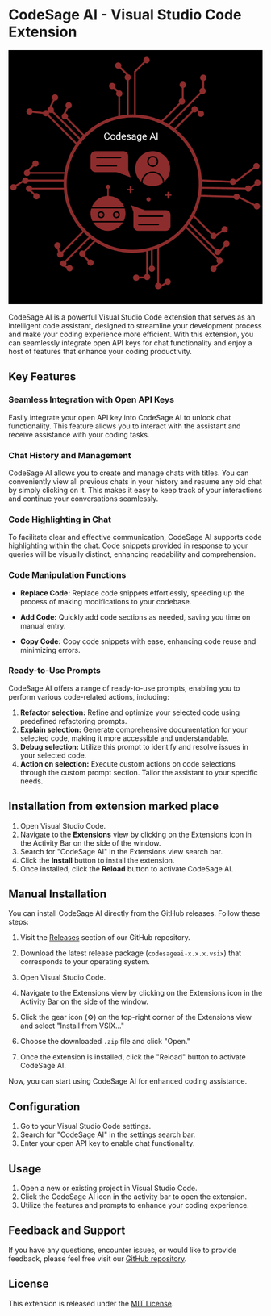 # CodeSage AI - Visual Studio Code Extension

![CodeSage AI Logo](resources/icons/logo/codesageai-logo.png)

CodeSage AI is a powerful Visual Studio Code extension that serves as an intelligent code assistant, designed to streamline your development process and make your coding experience more efficient. With this extension, you can seamlessly integrate open API keys for chat functionality and enjoy a host of features that enhance your coding productivity.

## Key Features

### Seamless Integration with Open API Keys

Easily integrate your open API key into CodeSage AI to unlock chat functionality. This feature allows you to interact with the assistant and receive assistance with your coding tasks.

### Chat History and Management

CodeSage AI allows you to create and manage chats with titles. You can conveniently view all previous chats in your history and resume any old chat by simply clicking on it. This makes it easy to keep track of your interactions and continue your conversations seamlessly.

### Code Highlighting in Chat

To facilitate clear and effective communication, CodeSage AI supports code highlighting within the chat. Code snippets provided in response to your queries will be visually distinct, enhancing readability and comprehension.

### Code Manipulation Functions

- **Replace Code:** Replace code snippets effortlessly, speeding up the process of making modifications to your codebase.

- **Add Code:** Quickly add code sections as needed, saving you time on manual entry.

- **Copy Code:** Copy code snippets with ease, enhancing code reuse and minimizing errors.

### Ready-to-Use Prompts

CodeSage AI offers a range of ready-to-use prompts, enabling you to perform various code-related actions, including:

1. **Refactor selection:** Refine and optimize your selected code using predefined refactoring prompts.
2. **Explain selection:** Generate comprehensive documentation for your selected code, making it more accessible and understandable.
3. **Debug selection:** Utilize this prompt to identify and resolve issues in your selected code.
4. **Action on selection:** Execute custom actions on code selections through the custom prompt section. Tailor the assistant to your specific needs.

## Installation from extension marked place

1. Open Visual Studio Code.
2. Navigate to the **Extensions** view by clicking on the Extensions icon in the Activity Bar on the side of the window.
3. Search for "CodeSage AI" in the Extensions view search bar.
4. Click the **Install** button to install the extension.
5. Once installed, click the **Reload** button to activate CodeSage AI.

## Manual Installation

You can install CodeSage AI directly from the GitHub releases. Follow these steps:

1. Visit the [Releases](https://github.com/TakasiVenkataSandeep-08/CodeSage-AI/releases) section of our GitHub repository.

2. Download the latest release package (`codesageai-x.x.x.vsix`) that corresponds to your operating system.

3. Open Visual Studio Code.

4. Navigate to the Extensions view by clicking on the Extensions icon in the Activity Bar on the side of the window.

5. Click the gear icon (⚙️) on the top-right corner of the Extensions view and select "Install from VSIX..."

6. Choose the downloaded `.zip` file and click "Open."

7. Once the extension is installed, click the "Reload" button to activate CodeSage AI.

Now, you can start using CodeSage AI for enhanced coding assistance.

## Configuration

1. Go to your Visual Studio Code settings.
2. Search for "CodeSage AI" in the settings search bar.
3. Enter your open API key to enable chat functionality.

## Usage

1. Open a new or existing project in Visual Studio Code.
2. Click the CodeSage AI icon in the activity bar to open the extension.
3. Utilize the features and prompts to enhance your coding experience.

## Feedback and Support

If you have any questions, encounter issues, or would like to provide feedback, please feel free visit our [GitHub repository](https://github.com/TakasiVenkataSandeep-08/CodeSage-AI).

## License

This extension is released under the [MIT License](LICENSE.txt).
